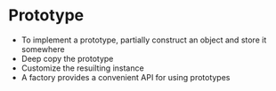# Prototype

- To implement a prototype, partially construct an object and store it somewhere
- Deep copy the prototype
- Customize the resuilting instance
- A factory provides a convenient API for using prototypes